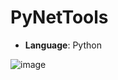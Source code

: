 # PyNetTools

- **Language**: Python

![image](https://github.com/user-attachments/assets/cc707845-4e5e-435c-aece-547ad07c57ee)
